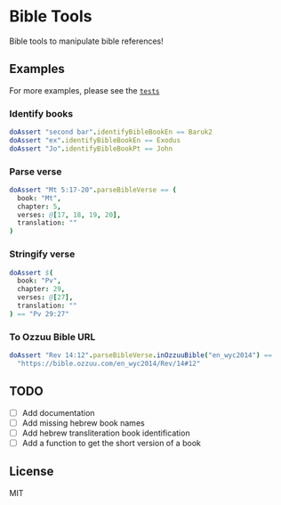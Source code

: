 # Bible Tools

Bible tools to manipulate bible references!

## Examples

For more examples, please see the [`tests`](tests)

### Identify books

```nim
doAssert "second bar".identifyBibleBookEn == Baruk2
doAssert "ex".identifyBibleBookEn == Exodus
doAssert "Jo".identifyBibleBookPt == John
```

### Parse verse

```nim
doAssert "Mt 5:17-20".parseBibleVerse == (
  book: "Mt",
  chapter: 5,
  verses: @[17, 18, 19, 20],
  translation: ""
)
```

### Stringify verse

```nim
doAssert $(
  book: "Pv",
  chapter: 29,
  verses: @[27],
  translation: ""
) == "Pv 29:27"
```

### To Ozzuu Bible URL

```nim
doAssert "Rev 14:12".parseBibleVerse.inOzzuuBible("en_wyc2014") ==
  "https://bible.ozzuu.com/en_wyc2014/Rev/14#12"
```

## TODO

- [ ] Add documentation
- [ ] Add missing hebrew book names
- [ ] Add hebrew transliteration book identification
- [ ] Add a function to get the short version of a book

## License

MIT
